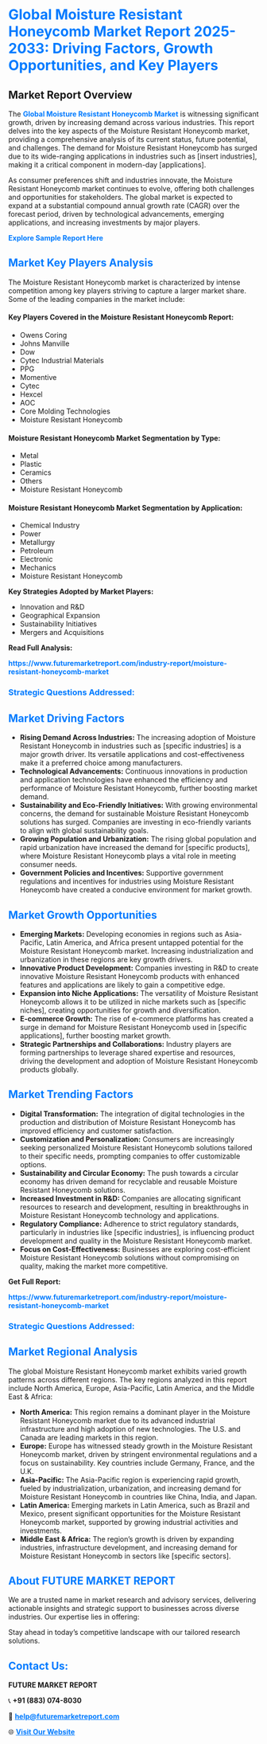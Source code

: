 <h1 style="color: #007BFF;">Global Moisture Resistant Honeycomb Market Report 2025-2033: Driving Factors, Growth Opportunities, and Key Players</h1>

<section id="overview">
<h2>Market Report Overview</h2>
<p>The <a href="https://www.futuremarketreport.com/industry-report/moisture-resistant-honeycomb-market" style="color: #007BFF; text-decoration: none;"><strong>Global Moisture Resistant Honeycomb Market</strong></a> is witnessing significant growth, driven by increasing demand across various industries. This report delves into the key aspects of the Moisture Resistant Honeycomb market, providing a comprehensive analysis of its current status, future potential, and challenges. The demand for Moisture Resistant Honeycomb has surged due to its wide-ranging applications in industries such as [insert industries], making it a critical component in modern-day [applications].</p>
<p>As consumer preferences shift and industries innovate, the Moisture Resistant Honeycomb market continues to evolve, offering both challenges and opportunities for stakeholders. The global market is expected to expand at a substantial compound annual growth rate (CAGR) over the forecast period, driven by technological advancements, emerging applications, and increasing investments by major players.</p>
</section>

<section id="overview">
<p><a href="https://www.futuremarketreport.com/request-sample/reportId=99209" style="color: #007BFF; text-decoration: none;"><strong>Explore Sample Report Here</strong></a></p>
</section>

<section id="key-players">
<h2 style="color: #007BFF;">Market Key Players Analysis</h2>
<p>The Moisture Resistant Honeycomb market is characterized by intense competition among key players striving to capture a larger market share. Some of the leading companies in the market include:</p>
<h4>Key Players Covered in the Moisture Resistant Honeycomb Report:</h4>
<ul><li>Owens Coring</li><li>Johns Manville</li><li>Dow</li><li>Cytec Industrial Materials</li><li>PPG</li><li>Momentive</li><li>Cytec</li><li>Hexcel</li><li>AOC</li><li>Core Molding Technologies</li><li>Moisture Resistant Honeycomb</li></ul>
<h4>Moisture Resistant Honeycomb Market Segmentation by Type:</h4>
<ul><li>Metal</li><li>Plastic</li><li>Ceramics</li><li>Others</li><li>Moisture Resistant Honeycomb</li></ul>

<h4>Moisture Resistant Honeycomb Market Segmentation by Application:</h4>
<ul><li>Chemical Industry</li><li>Power</li><li>Metallurgy</li><li>Petroleum</li><li>Electronic</li><li>Mechanics</li><li>Moisture Resistant Honeycomb</li></ul>
<p><strong>Key Strategies Adopted by Market Players:</strong></p>
<ul>
<li>Innovation and R&D</li>
<li>Geographical Expansion</li>
<li>Sustainability Initiatives</li>
<li>Mergers and Acquisitions</li>
</ul>
</section>

<section>
<p><strong>Read Full Analysis: </strong></p><a href="https://www.futuremarketreport.com/industry-report/moisture-resistant-honeycomb-market" style="color: #007BFF; text-decoration: none;"><strong>https://www.futuremarketreport.com/industry-report/moisture-resistant-honeycomb-market</strong></a>
<h3 style="color: #007BFF;">Strategic Questions Addressed:</h3>
</section>

<section id="driving-factors">
<h2 style="color: #007BFF;">Market Driving Factors</h2>
<ul>
<li><strong>Rising Demand Across Industries:</strong> The increasing adoption of Moisture Resistant Honeycomb in industries such as [specific industries] is a major growth driver. Its versatile applications and cost-effectiveness make it a preferred choice among manufacturers.</li>
<li><strong>Technological Advancements:</strong> Continuous innovations in production and application technologies have enhanced the efficiency and performance of Moisture Resistant Honeycomb, further boosting market demand.</li>
<li><strong>Sustainability and Eco-Friendly Initiatives:</strong> With growing environmental concerns, the demand for sustainable Moisture Resistant Honeycomb solutions has surged. Companies are investing in eco-friendly variants to align with global sustainability goals.</li>
<li><strong>Growing Population and Urbanization:</strong> The rising global population and rapid urbanization have increased the demand for [specific products], where Moisture Resistant Honeycomb plays a vital role in meeting consumer needs.</li>
<li><strong>Government Policies and Incentives:</strong> Supportive government regulations and incentives for industries using Moisture Resistant Honeycomb have created a conducive environment for market growth.</li>
</ul>
</section>

<section id="growth-opportunities">
<h2 style="color: #007BFF;">Market Growth Opportunities</h2>
<ul>
<li><strong>Emerging Markets:</strong> Developing economies in regions such as Asia-Pacific, Latin America, and Africa present untapped potential for the Moisture Resistant Honeycomb market. Increasing industrialization and urbanization in these regions are key growth drivers.</li>
<li><strong>Innovative Product Development:</strong> Companies investing in R&D to create innovative Moisture Resistant Honeycomb products with enhanced features and applications are likely to gain a competitive edge.</li>
<li><strong>Expansion into Niche Applications:</strong> The versatility of Moisture Resistant Honeycomb allows it to be utilized in niche markets such as [specific niches], creating opportunities for growth and diversification.</li>
<li><strong>E-commerce Growth:</strong> The rise of e-commerce platforms has created a surge in demand for Moisture Resistant Honeycomb used in [specific applications], further boosting market growth.</li>
<li><strong>Strategic Partnerships and Collaborations:</strong> Industry players are forming partnerships to leverage shared expertise and resources, driving the development and adoption of Moisture Resistant Honeycomb products globally.</li>
</ul>
</section>

<section id="trending-factors">
<h2 style="color: #007BFF;">Market Trending Factors</h2>
<ul>
<li><strong>Digital Transformation:</strong> The integration of digital technologies in the production and distribution of Moisture Resistant Honeycomb has improved efficiency and customer satisfaction.</li>
<li><strong>Customization and Personalization:</strong> Consumers are increasingly seeking personalized Moisture Resistant Honeycomb solutions tailored to their specific needs, prompting companies to offer customizable options.</li>
<li><strong>Sustainability and Circular Economy:</strong> The push towards a circular economy has driven demand for recyclable and reusable Moisture Resistant Honeycomb solutions.</li>
<li><strong>Increased Investment in R&D:</strong> Companies are allocating significant resources to research and development, resulting in breakthroughs in Moisture Resistant Honeycomb technology and applications.</li>
<li><strong>Regulatory Compliance:</strong> Adherence to strict regulatory standards, particularly in industries like [specific industries], is influencing product development and quality in the Moisture Resistant Honeycomb market.</li>
<li><strong>Focus on Cost-Effectiveness:</strong> Businesses are exploring cost-efficient Moisture Resistant Honeycomb solutions without compromising on quality, making the market more competitive.</li>
</ul>
</section>

<section>
<p><strong>Get Full Report: </strong></p><a href="https://www.futuremarketreport.com/industry-report/moisture-resistant-honeycomb-market" style="color: #007BFF; text-decoration: none;"><strong>https://www.futuremarketreport.com/industry-report/moisture-resistant-honeycomb-market</strong></a>
<h3 style="color: #007BFF;">Strategic Questions Addressed:</h3>
</section>


<section id="regional-analysis">
<h2 style="color: #007BFF;">Market Regional Analysis</h2>
<p>The global Moisture Resistant Honeycomb market exhibits varied growth patterns across different regions. The key regions analyzed in this report include North America, Europe, Asia-Pacific, Latin America, and the Middle East & Africa:</p>
<ul>
<li><strong>North America:</strong> This region remains a dominant player in the Moisture Resistant Honeycomb market due to its advanced industrial infrastructure and high adoption of new technologies. The U.S. and Canada are leading markets in this region.</li>
<li><strong>Europe:</strong> Europe has witnessed steady growth in the Moisture Resistant Honeycomb market, driven by stringent environmental regulations and a focus on sustainability. Key countries include Germany, France, and the U.K.</li>
<li><strong>Asia-Pacific:</strong> The Asia-Pacific region is experiencing rapid growth, fueled by industrialization, urbanization, and increasing demand for Moisture Resistant Honeycomb in countries like China, India, and Japan.</li>
<li><strong>Latin America:</strong> Emerging markets in Latin America, such as Brazil and Mexico, present significant opportunities for the Moisture Resistant Honeycomb market, supported by growing industrial activities and investments.</li>
<li><strong>Middle East & Africa:</strong> The region’s growth is driven by expanding industries, infrastructure development, and increasing demand for Moisture Resistant Honeycomb in sectors like [specific sectors].</li>
</ul>
</section>

<footer>
<h2 style="color: #007BFF;">About FUTURE MARKET REPORT</h2>
<p>We are a trusted name in market research and advisory services, delivering actionable insights and strategic support to businesses across diverse industries. Our expertise lies in offering:</p>

<p>Stay ahead in today’s competitive landscape with our tailored research solutions.</p>

<h2 style="color: #007BFF;">Contact Us:</h2>
<p><strong>FUTURE MARKET REPORT</strong></p>
<p>📞 <strong>+91 (883) 074-8030</strong></p>
<p>📧 <strong><a href="mailto:help@futuremarketreport.com" style="color: #007BFF;">help@futuremarketreport.com</a></strong></p>
<p>🌐 <strong><a href="https://www.futuremarketreport.com/" style="color: #007BFF;">Visit Our Website</a></strong></p>
</footer>